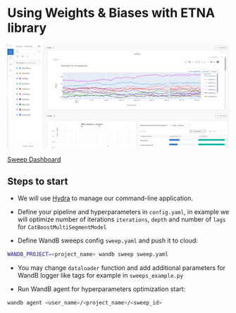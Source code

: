 # Using Weights & Biases with ETNA library
![](assets/etna-wandb.png)

[Sweep Dashboard](https://wandb.ai/martins0n/wandb-etna-sweep/sweeps/c7e0r8sq/overview?workspace=user-martins0n)

## Steps to start

- We will use [Hydra](https://hydra.cc/) to manage our command-line application.

- Define your pipeline and hyperparameters in `config.yaml`, in example we will optimize number of iterations `iterations`, `depth` and number of `lags` for `CatBoostMultiSegmentModel`

- Define WandB sweeps config `sweep.yaml` and push it to cloud:

```bash
WANDB_PROJECT=<project_name> wandb sweep sweep.yaml 
```

- You may change `dataloader` function and add additional parameters for WandB logger like tags for example in `sweeps_example.py`

- Run WandB agent for hyperparameters optimization start:

```bash
wandb agent <user_name>/<project_name>/<sweep_id>
```
